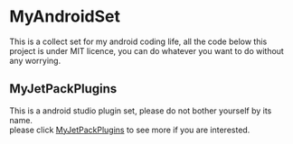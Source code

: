 # MyAndroidSet
This is a collect set for my android coding life, all the code below this project is under MIT licence, you can do whatever you want to do without any worrying.

## MyJetPackPlugins
This is a android studio plugin set, please do not bother yourself by its name.  
please click [MyJetPackPlugins](MyJetPackPlugins/ReadMe.md) to see more if you are interested.